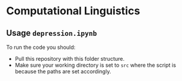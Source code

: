 # Computational Linguistics 

## Usage ```depression.ipynb```
To run the code you should:
- Pull this repository with this folder structure.
- Make sure your working directory is set to ```src``` where the script is because the paths are set accordingly.
